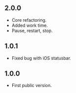 ## 2.0.0
- Core refactoring.
- Added work time.
- Pause, restart, stop.

## 1.0.1

- Fixed bug with iOS statusbar.

## 1.0.0

- First public version.
